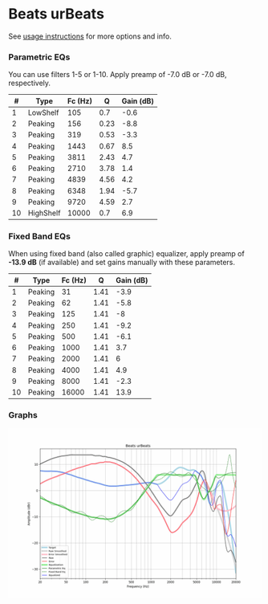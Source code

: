 # Beats urBeats
See [usage instructions](https://github.com/jaakkopasanen/AutoEq#usage) for more options and info.

### Parametric EQs
You can use filters 1-5 or 1-10. Apply preamp of -7.0 dB or -7.0 dB, respectively.

|   # | Type      |   Fc (Hz) |    Q |   Gain (dB) |
|-----|-----------|-----------|------|-------------|
|   1 | LowShelf  |       105 | 0.7  |        -0.6 |
|   2 | Peaking   |       156 | 0.23 |        -8.8 |
|   3 | Peaking   |       319 | 0.53 |        -3.3 |
|   4 | Peaking   |      1443 | 0.67 |         8.5 |
|   5 | Peaking   |      3811 | 2.43 |         4.7 |
|   6 | Peaking   |      2710 | 3.78 |         1.4 |
|   7 | Peaking   |      4839 | 4.56 |         4.2 |
|   8 | Peaking   |      6348 | 1.94 |        -5.7 |
|   9 | Peaking   |      9720 | 4.59 |         2.7 |
|  10 | HighShelf |     10000 | 0.7  |         6.9 |

### Fixed Band EQs
When using fixed band (also called graphic) equalizer, apply preamp of **-13.9 dB** (if available) and set gains manually with these parameters.

|   # | Type    |   Fc (Hz) |    Q |   Gain (dB) |
|-----|---------|-----------|------|-------------|
|   1 | Peaking |        31 | 1.41 |        -3.9 |
|   2 | Peaking |        62 | 1.41 |        -5.8 |
|   3 | Peaking |       125 | 1.41 |        -8   |
|   4 | Peaking |       250 | 1.41 |        -9.2 |
|   5 | Peaking |       500 | 1.41 |        -6.1 |
|   6 | Peaking |      1000 | 1.41 |         3.7 |
|   7 | Peaking |      2000 | 1.41 |         6   |
|   8 | Peaking |      4000 | 1.41 |         4.9 |
|   9 | Peaking |      8000 | 1.41 |        -2.3 |
|  10 | Peaking |     16000 | 1.41 |        13.9 |

### Graphs
![](./Beats%20urBeats.png)
